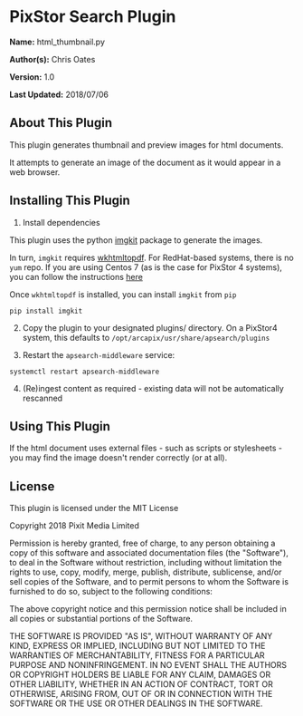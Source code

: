 # PixStor Search Plugin

**Name:** html_thumbnail.py

**Author(s):** Chris Oates

**Version:** 1.0

**Last Updated:** 2018/07/06


## About This Plugin

This plugin generates thumbnail and preview images for html documents.

It attempts to generate an image of the document as it would appear in a web browser.


## Installing This Plugin

1. Install dependencies

This plugin uses the python [imgkit](https://github.com/jarrekk/imgkit) package to generate the images.

In turn, `imgkit` requires [wkhtmltopdf](https://wkhtmltopdf.org/). For RedHat-based systems, there is no `yum` repo.
If you are using Centos 7 (as is the case for PixStor 4 systems), you can follow the instructions [here](https://gist.github.com/AndreasFurster/ebe3f163d6d47be43b72b35b18d8b5b6)

Once `wkhtmltopdf` is installed, you can install `imgkit` from `pip`

```
pip install imgkit
```

2. Copy the plugin to your designated plugins/ directory. On a PixStor4 system, this defaults to `/opt/arcapix/usr/share/apsearch/plugins`

3. Restart the `apsearch-middleware` service:

```
systemctl restart apsearch-middleware
```

4. (Re)ingest content as required - existing data will not be automatically rescanned


## Using This Plugin

If the html document uses external files - such as scripts or stylesheets - you may find the image doesn't render correctly (or at all).


## License

This plugin is licensed under the MIT License

Copyright 2018 Pixit Media Limited

Permission is hereby granted, free of charge, to any person obtaining a copy of this software and associated documentation files (the "Software"), to deal in the Software without restriction, including without limitation the rights to use, copy, modify, merge, publish, distribute, sublicense, and/or sell copies of the Software, and to permit persons to whom the Software is furnished to do so, subject to the following conditions:

The above copyright notice and this permission notice shall be included in all copies or substantial portions of the Software.

THE SOFTWARE IS PROVIDED "AS IS", WITHOUT WARRANTY OF ANY KIND, EXPRESS OR IMPLIED, INCLUDING BUT NOT LIMITED TO THE WARRANTIES OF MERCHANTABILITY, FITNESS FOR A PARTICULAR PURPOSE AND NONINFRINGEMENT. IN NO EVENT SHALL THE AUTHORS OR COPYRIGHT HOLDERS BE LIABLE FOR ANY CLAIM, DAMAGES OR OTHER LIABILITY, WHETHER IN AN ACTION OF CONTRACT, TORT OR OTHERWISE, ARISING FROM, OUT OF OR IN CONNECTION WITH THE SOFTWARE OR THE USE OR OTHER DEALINGS IN THE SOFTWARE.
